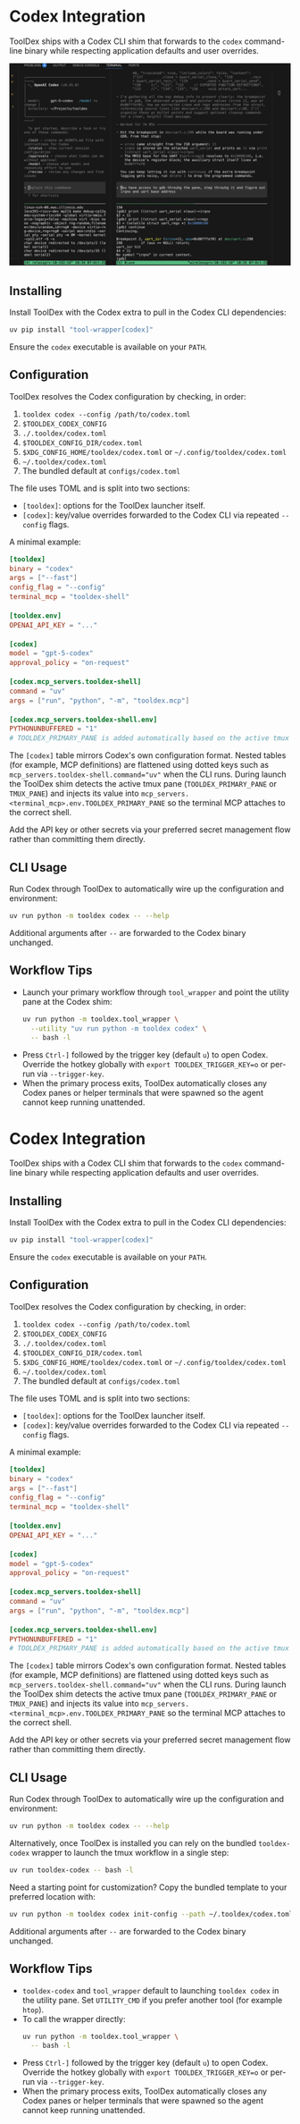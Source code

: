 # Codex Integration

ToolDex ships with a Codex CLI shim that forwards to the `codex` command-line binary while respecting application defaults and user overrides.

![Codex driving the primary tmux pane](../codex_debugging_uart.png)

## Installing

Install ToolDex with the Codex extra to pull in the Codex CLI dependencies:

```bash
uv pip install "tool-wrapper[codex]"
```

Ensure the `codex` executable is available on your `PATH`.

## Configuration

ToolDex resolves the Codex configuration by checking, in order:

1. `tooldex codex --config /path/to/codex.toml`
2. `$TOOLDEX_CODEX_CONFIG`
3. `./.tooldex/codex.toml`
4. `$TOOLDEX_CONFIG_DIR/codex.toml`
5. `$XDG_CONFIG_HOME/tooldex/codex.toml` or `~/.config/tooldex/codex.toml`
6. `~/.tooldex/codex.toml`
7. The bundled default at `configs/codex.toml`

The file uses TOML and is split into two sections:

- `[tooldex]`: options for the ToolDex launcher itself.
- `[codex]`: key/value overrides forwarded to the Codex CLI via repeated `--config` flags.

A minimal example:

```toml
[tooldex]
binary = "codex"
args = ["--fast"]
config_flag = "--config"
terminal_mcp = "tooldex-shell"

[tooldex.env]
OPENAI_API_KEY = "..."

[codex]
model = "gpt-5-codex"
approval_policy = "on-request"

[codex.mcp_servers.tooldex-shell]
command = "uv"
args = ["run", "python", "-m", "tooldex.mcp"]

[codex.mcp_servers.tooldex-shell.env]
PYTHONUNBUFFERED = "1"
# TOOLDEX_PRIMARY_PANE is added automatically based on the active tmux pane.
```

The `[codex]` table mirrors Codex's own configuration format. Nested tables (for
example, MCP definitions) are flattened using dotted keys such as
`mcp_servers.tooldex-shell.command="uv"` when the CLI runs. During launch the
ToolDex shim detects the active tmux pane (`TOOLDEX_PRIMARY_PANE` or `TMUX_PANE`)
and injects its value into `mcp_servers.<terminal_mcp>.env.TOOLDEX_PRIMARY_PANE`
so the terminal MCP attaches to the correct shell.

Add the API key or other secrets via your preferred secret management flow rather
than committing them directly.

## CLI Usage

Run Codex through ToolDex to automatically wire up the configuration and environment:

```bash
uv run python -m tooldex codex -- --help
```

Additional arguments after `--` are forwarded to the Codex binary unchanged.

## Workflow Tips

- Launch your primary workflow through `tool_wrapper` and point the utility pane at the Codex shim:
  ```bash
  uv run python -m tooldex.tool_wrapper \
    --utility "uv run python -m tooldex codex" \
    -- bash -l
  ```
- Press `Ctrl-]` followed by the trigger key (default `u`) to open Codex. Override the hotkey globally with `export TOOLDEX_TRIGGER_KEY=o` or per-run via `--trigger-key`.
- When the primary process exits, ToolDex automatically closes any Codex panes or helper terminals that were spawned so the agent cannot keep running unattended.
# Codex Integration

ToolDex ships with a Codex CLI shim that forwards to the `codex` command-line binary while respecting application defaults and user overrides.

## Installing

Install ToolDex with the Codex extra to pull in the Codex CLI dependencies:

```bash
uv pip install "tool-wrapper[codex]"
```

Ensure the `codex` executable is available on your `PATH`.

## Configuration

ToolDex resolves the Codex configuration by checking, in order:

1. `tooldex codex --config /path/to/codex.toml`
2. `$TOOLDEX_CODEX_CONFIG`
3. `./.tooldex/codex.toml`
4. `$TOOLDEX_CONFIG_DIR/codex.toml`
5. `$XDG_CONFIG_HOME/tooldex/codex.toml` or `~/.config/tooldex/codex.toml`
6. `~/.tooldex/codex.toml`
7. The bundled default at `configs/codex.toml`

The file uses TOML and is split into two sections:

- `[tooldex]`: options for the ToolDex launcher itself.
- `[codex]`: key/value overrides forwarded to the Codex CLI via repeated `--config` flags.

A minimal example:

```toml
[tooldex]
binary = "codex"
args = ["--fast"]
config_flag = "--config"
terminal_mcp = "tooldex-shell"

[tooldex.env]
OPENAI_API_KEY = "..."

[codex]
model = "gpt-5-codex"
approval_policy = "on-request"

[codex.mcp_servers.tooldex-shell]
command = "uv"
args = ["run", "python", "-m", "tooldex.mcp"]

[codex.mcp_servers.tooldex-shell.env]
PYTHONUNBUFFERED = "1"
# TOOLDEX_PRIMARY_PANE is added automatically based on the active tmux pane.
```

The `[codex]` table mirrors Codex's own configuration format. Nested tables (for
example, MCP definitions) are flattened using dotted keys such as
`mcp_servers.tooldex-shell.command="uv"` when the CLI runs. During launch the
ToolDex shim detects the active tmux pane (`TOOLDEX_PRIMARY_PANE` or `TMUX_PANE`)
and injects its value into `mcp_servers.<terminal_mcp>.env.TOOLDEX_PRIMARY_PANE`
so the terminal MCP attaches to the correct shell.

Add the API key or other secrets via your preferred secret management flow rather
than committing them directly.

## CLI Usage

Run Codex through ToolDex to automatically wire up the configuration and environment:

```bash
uv run python -m tooldex codex -- --help
```

Alternatively, once ToolDex is installed you can rely on the bundled `tooldex-codex`
wrapper to launch the tmux workflow in a single step:

```bash
uv run tooldex-codex -- bash -l
```

Need a starting point for customization? Copy the bundled template to your preferred
location with:

```bash
uv run python -m tooldex codex init-config --path ~/.tooldex/codex.toml
```

Additional arguments after `--` are forwarded to the Codex binary unchanged.

## Workflow Tips

- `tooldex-codex` and `tool_wrapper` default to launching `tooldex codex` in the
  utility pane. Set `UTILITY_CMD` if you prefer another tool (for example `htop`).
- To call the wrapper directly:
  ```bash
  uv run python -m tooldex.tool_wrapper \
    -- bash -l
  ```
- Press `Ctrl-]` followed by the trigger key (default `u`) to open Codex. Override the hotkey globally with `export TOOLDEX_TRIGGER_KEY=o` or per-run via `--trigger-key`.
- When the primary process exits, ToolDex automatically closes any Codex panes or helper terminals that were spawned so the agent cannot keep running unattended.
